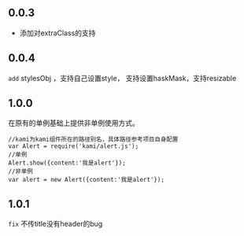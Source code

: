 ## 0.0.3

+ 添加对extraClass的支持

## 0.0.4

`add` stylesObj ，支持自己设置style， 支持设置haskMask，支持resizable

## 1.0.0

在原有的单例基础上提供非单例使用方式。

```
//kami为kami组件所在的路径别名，具体路径参考项目自身配置
var Alert = require('kami/alert.js');
//单例
Alert.show({content:'我是alert'});
//非单例
var alert = new Alert({content:'我是alert'});

```

## 1.0.1

`fix` 不传title没有header的bug